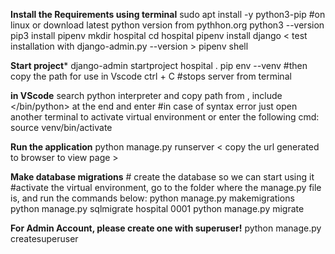 **Install the Requirements using terminal** 
sudo apt install -y python3-pip #on linux or download latest python version from pythhon.org
python3 --version
pip3 install pipenv
mkdir hospital
cd hospital
pipenv install django      < test installation with django-admin.py --version >
pipenv shell

**Start project***
django-admin startproject hospital .
pip env --venv #then copy the path for use in Vscode
ctrl + C #stops server from terminal

**in VScode**
search python interpreter and copy path from <pipenv--Venv> , include </bin/python> at the end and enter
#in case of syntax error just open another terminal to activate virtual environment or enter the following cmd:
source venv/bin/activate

**Run the application**
python manage.py runserver        < copy the url generated to browser to view page >


**Make database migrations** # create the database so we can start using it
#activate the virtual environment, go to the folder where the manage.py file is, and run the commands below:
python manage.py makemigrations
python manage.py sqlmigrate hospital 0001
python manage.py migrate

**For Admin Account, please create one with superuser!**
python manage.py createsuperuser
